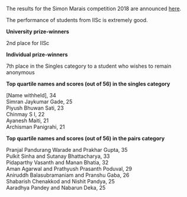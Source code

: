 The results for the Simon Marais competition 2018 are announced <a href="https://www.simonmarais.org/20182.html">here</a>.

The performance of students from IISc is extremely good. 

**University prize-winners**

2nd place for IISc

**Individual prize-winners**

7th place in the Singles category to a student who wishes to remain anonymous

**Top quartile names and scores (out of 56) in the singles category**

[Name withheld], 34  
Simran Jaykumar Gade,	25  
Piyush Bhuwan Sati,	23  
Chinmay	S I, 22  
Ayanesh	Maiti, 21  
Archisman	Panigrahi, 21  


**Top quartile names and scores (out of 56) in the pairs category**

Pranjal Pandurang Warade and Prakhar Gupta,	35  
Pulkit Sinha and Sutanay Bhattacharya, 33  
Pidaparthy Vasanth and	Manan Bhatia,	32  
Aman Agarwal and Prathyush Prasanth Poduval, 29  
Aniruddh Balasubramaniam and Pranshu Gaba, 26  
Shabarish Chenakkod and	Nishit Pandya, 25  
Aaradhya Pandey and	Nabarun Deka,	25  


